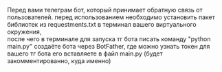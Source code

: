 Перед вами телеграм бот, который принимает обратную связь от пользователей.
перед использованием необходимо установить пакет библиотек из requestments.txt в терминал вашего виртуального окружения,  
после чего в терминале для запуска тг бота писать команду "python main.py"
создаёте бота через BotFather, где можно узнать токен для вашего тг бота
его вставляете в файл main.py (будет закомментированно, куда именно)
